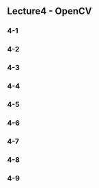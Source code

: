 ## Lecture4 - OpenCV

### 4-1


### 4-2


### 4-3


### 4-4


### 4-5


### 4-6


### 4-7


### 4-8


### 4-9
